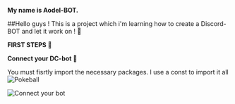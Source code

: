 **My name is Aodel-BOT.**

##Hello guys ! This is a project which i'm learning how to create a Discord-BOT and let it work on ! 🐺

**FIRST STEPS 📝**

**Connect your DC-bot  🔌**

You must fisrtly import the necessary packages. I use a const to import it all ![Pokeball](https://www.freeiconspng.com/img/27038) 

![Connect your bot](https://i.postimg.cc/MZdKsGDq/To-Readme-Connect-DC-Bot.png)
